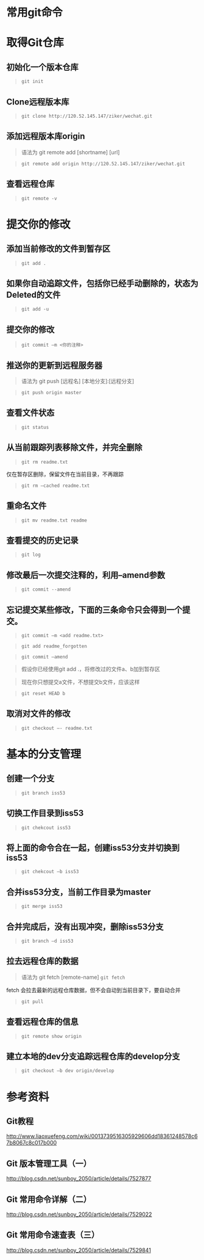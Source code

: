 常用git命令
==========================

取得Git仓库
==========================

初始化一个版本仓库
--------------------------
>`git init`

Clone远程版本库
--------------------------
>`git clone http://120.52.145.147/ziker/wechat.git`

添加远程版本库origin
--------------------------
>语法为 git remote add [shortname] [url]

>`git remote add origin http://120.52.145.147/ziker/wechat.git`

查看远程仓库
--------------------------
>`git remote -v`

提交你的修改
==========================
添加当前修改的文件到暂存区
--------------------------
>`git add .`

如果你自动追踪文件，包括你已经手动删除的，状态为Deleted的文件
--------------------------
>`git add -u`

提交你的修改
--------------------------
>`git commit –m <你的注释>`

推送你的更新到远程服务器
--------------------------
>语法为 git push [远程名] [本地分支]:[远程分支]

>`git push origin master`

查看文件状态
--------------------------
>`git status`

从当前跟踪列表移除文件，并完全删除
--------------------------
>`git rm readme.txt`

仅在暂存区删除，保留文件在当前目录，不再跟踪
>`git rm –cached readme.txt`

重命名文件
--------------------------
>`git mv readme.txt readme`

查看提交的历史记录
--------------------------
>`git log`

修改最后一次提交注释的，利用–amend参数
--------------------------
>`git commit --amend`

忘记提交某些修改，下面的三条命令只会得到一个提交。
--------------------------
>`git commit –m <add readme.txt>`

>`git add readme_forgotten`

>`git commit –amend`

>假设你已经使用git add .，将修改过的文件a、b加到暂存区

>现在你只想提交a文件，不想提交b文件，应该这样

>`git reset HEAD b`

取消对文件的修改
--------------------------
>`git checkout –- readme.txt`

基本的分支管理
==========================
创建一个分支
--------------------------
>`git branch iss53`

切换工作目录到iss53
--------------------------
>`git chekcout iss53`

将上面的命令合在一起，创建iss53分支并切换到iss53
--------------------------
>`git chekcout –b iss53`

合并iss53分支，当前工作目录为master
--------------------------
>`git merge iss53`

合并完成后，没有出现冲突，删除iss53分支
--------------------------
>`git branch –d iss53`

拉去远程仓库的数据
--------------------------
>语法为 git fetch [remote-name]
>`git fetch`

fetch 会拉去最新的远程仓库数据，但不会自动到当前目录下，要自动合并
>`git pull`

查看远程仓库的信息
--------------------------
>`git remote show origin`

建立本地的dev分支追踪远程仓库的develop分支
--------------------------
>`git checkout –b dev origin/develop`


# 参考资料
## Git教程
http://www.liaoxuefeng.com/wiki/0013739516305929606dd18361248578c67b8067c8c017b000

## Git 版本管理工具（一）
http://blog.csdn.net/sunboy_2050/article/details/7527877
## Git 常用命令详解（二）
http://blog.csdn.net/sunboy_2050/article/details/7529022
## Git 常用命令速查表（三）
http://blog.csdn.net/sunboy_2050/article/details/7529841
